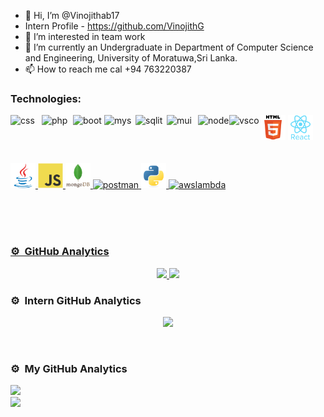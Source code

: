 - 👋 Hi, I’m @Vinojithab17
- Intern Profile - https://github.com/VinojithG
- 👀 I’m interested in team work
- 🌱 I’m currently an Undergraduate in Department of Computer Science and Engineering, University of Moratuwa,Sri Lanka.
- 📫 How to reach me cal  +94 763220387


<!---
Vinojithab17/Vinojithab17 is a ✨ special ✨ repository because its `README.md` (this file) appears on your GitHub profile.
You can click the Preview link to take a look at your changes.
--->

### Technologies:

<img src="https://raw.githubusercontent.com/devicons/devicon/master/icons/html5/html5-original-wordmark.svg" alt="html5" width="40" height="40"/> </a> <a href="https://www.java.com" target="_blank" rel="noreferrer">
<img align="left" alt="css" width="50px" height="20px" src="https://img.shields.io/badge/CSS3-1572B6?style=for-the-badge&logo=css3&logoColor=white" />
<img align="left" alt="php" width="50px" height="20px" src="https://img.shields.io/badge/PHP-777BB4?style=for-the-badge&logo=php&logoColor=white" />
<img src="https://raw.githubusercontent.com/devicons/devicon/master/icons/react/react-original-wordmark.svg" alt="react" width="40" height="40"/>
<img align="left" alt="bootstrap" width="50px" height="20px"  src="https://img.shields.io/badge/Bootstrap-563D7C?style=for-the-badge&logo=bootstrap&logoColor=white" />
<img align="left"  alt="mysql" width="50px" height="20px"  src="https://img.shields.io/badge/MySQL-005C84?style=for-the-badge&logo=mysql&logoColor=white" />
<img align="left"  alt="sqlite" width="50px" height="20px"  src="https://img.shields.io/badge/SQLite-07405E?style=for-the-badge&logo=sqlite&logoColor=white" />
<img align="left"  alt="mui" width="50px" height="20px"  src="https://img.shields.io/badge/Material%20UI-007FFF?style=for-the-badge&logo=mui&logoColor=white" />
<img align="left"  alt="node js" width="50px" height="20px"  src="https://img.shields.io/badge/Node.js-339933?style=for-the-badge&logo=nodedotjs&logoColor=white" />
<img align="left"  alt="vscode" width="50px" height="20px"  src="https://img.shields.io/badge/VSCode-0078D4?style=for-the-badge&logo=visual%20studio%20code&logoColor=white" />
<br/>
<br/>	
 <img src="https://raw.githubusercontent.com/devicons/devicon/master/icons/java/java-original.svg" alt="java" width="40" height="40"/> </a> <a href="https://developer.mozilla.org/en-US/docs/Web/JavaScript" target="_blank" rel="noreferrer"> <img src="https://raw.githubusercontent.com/devicons/devicon/master/icons/javascript/javascript-original.svg" alt="javascript" width="40" height="40"/> </a> <a href="https://www.mongodb.com/" target="_blank" rel="noreferrer"> <img src="https://raw.githubusercontent.com/devicons/devicon/master/icons/mongodb/mongodb-original-wordmark.svg" alt="mongodb" width="40" height="40"/> </a> <a href="https://www.mysql.com/" target="_blank" rel="noreferrer"> 
	<img src="https://www.vectorlogo.zone/logos/getpostman/getpostman-icon.svg" alt="postman" width="40" height="40"/> </a> <a href="https://www.python.org" target="_blank" rel="noreferrer">
	<img src="https://raw.githubusercontent.com/devicons/devicon/master/icons/python/python-original.svg" alt="python" width="40" height="40"/> 
	<img width="48" height="48" src="https://img.icons8.com/color/48/awslambda.png" alt="awslambda"/>


<br/>
<br/>


<br />

### ⚙️ &nbsp;GitHub Analytics

<p align="center">
<a href="https://github.com/Vinojithab17">
  <img height="180em" src="https://github-readme-stats-eight-theta.vercel.app/api?username=Vinojithab17&show_icons=true&theme=algolia&include_all_commits=true&count_private=true"/>
  <img height="180em" src="https://github-readme-stats-eight-theta.vercel.app/api/top-langs/?username=Vinojithab17&layout=compact&langs_count=8&theme=algoliae"/>
</a>
</p>

### ⚙️ &nbsp;Intern GitHub Analytics
<p align="center">
<a href="https://github.com/VinojithG">
  <img height="180em" src="https://github-readme-stats-eight-theta.vercel.app/api?username=VinojithG&show_icons=true&theme=algolia&include_all_commits=true&count_private=true"/>
</a>
</p>
<br/>

### ⚙️ &nbsp;My GitHub Analytics

<img src="https://github-readme-streak-stats.herokuapp.com/?user=Vinojithab17" />

<br/>
<img src="https://github-profile-trophy.vercel.app/?username=Vinojithab17" />
	
